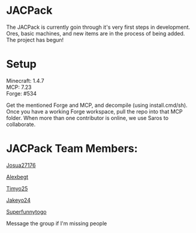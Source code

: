 JACPack
===================
The JACPack is currently goin through it's very first steps in development.  Ores, basic machines, and new items are in the process of being added.
The project has begun!

Setup
=====
Minecraft: 1.4.7  
MCP: 7.23  
Forge: #534

Get the mentioned Forge and MCP, and decompile (using install.cmd/sh). Once you have a working Forge workspace, pull the repo into that MCP folder.
When more than one contributor is online, we use Saros to collaborate.

JACPack Team Members:
================

<a href="https://github.com/josua27176">Josua27176</a>

<a href="https://github.com/alexbegt">Alexbegt</a>  

<a href="https://github.com/Timyo25">Timyo25</a>  

<a href="https://github.com/Jakeyo24">Jakeyo24</a>

<a href="https://github.com/superfunnytogo">Superfunnytogo</a> 

Message the group if I'm missing people
